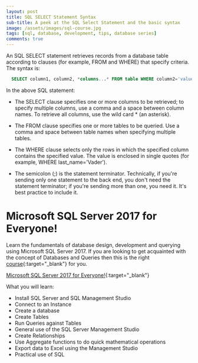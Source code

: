 ```yaml
---
layout: post
title: SQL SELECT Statement Syntax
sub-title: A peek at the SQL Select Statement and the basic syntax
image: /assets/images/sql-course.jpg
tags: [sql, database, development, tips, database series]
comments: true
---
```


An SQL SELECT statement retrieves records from a database table according to clauses (for example, FROM and WHERE) that specify criteria. The syntax is:

```sql
  SELECT column1, column2, *columns...* FROM table WHERE column2='value';
```
In the above SQL statement:

- The SELECT clause specifies one or more columns to be retrieved; to specify multiple columns, use a comma and a space between column names. To retrieve all columns, use the wild card * (an asterisk).

- The FROM clause specifies one or more tables to be queried. Use a comma and space between table names when specifying multiple tables.

- The WHERE clause selects only the rows in which the specified column contains the specified value. The value is enclosed in single quotes (for example, WHERE last_name='Vader').

- The semicolon (;) is the statement terminator. Technically, if you're sending only one statement to the back end, you don't need the statement terminator; if you're sending more than one, you need it. It's best practice to include it.

# Microsoft SQL Server 2017 for Everyone!
Learn the fundamentals of database design, development and querying using Microsoft SQL Server 2017. 
If you are looking to get acquainted with the concept of Databases and Queries then this is the right [course](http://bit.ly/2IcEswe){:target="_blank"} for you. 

[Microsoft SQL Server 2017 for Everyone!](http://bit.ly/2IcEswe){:target="_blank"}

What you will learn:
- Install SQL Server and SQL Management Studio
- Connect to an Instance
- Create a database
- Create Tables
- Run Queries against Tables
- General use of the SQL Server Management Studio 
- Create Relationships
- Use Aggregate functions to do quick mathematical operations
- Export data to Excel using the Management Studio
- Practical use of SQL
